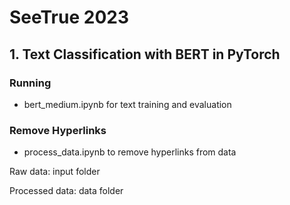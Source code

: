 # SeeTrue 2023

## 1. Text Classification with BERT in PyTorch

### Running
* bert_medium.ipynb for text training and evaluation

### Remove Hyperlinks
* process_data.ipynb to remove hyperlinks from data

Raw data: input folder

Processed data: data folder